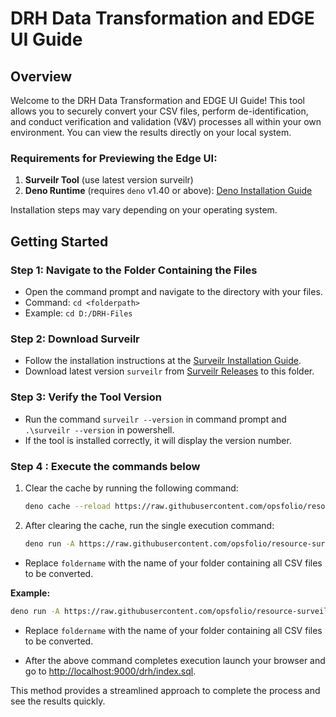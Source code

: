 # DRH Data Transformation and EDGE UI Guide

## Overview

Welcome to the DRH Data Transformation and EDGE UI Guide! This tool allows you
to securely convert your CSV files, perform de-identification, and conduct
verification and validation (V&V) processes all within your own environment. You
can view the results directly on your local system.

### Requirements for Previewing the Edge UI:

1. **Surveilr Tool** (use latest version surveilr)
2. **Deno Runtime** (requires `deno` v1.40 or above):
   [Deno Installation Guide](https://docs.deno.com/runtime/manual/getting_started/installation/)

Installation steps may vary depending on your operating system.

## Getting Started

### Step 1: Navigate to the Folder Containing the Files

- Open the command prompt and navigate to the directory with your files.
- Command: `cd <folderpath>`
- Example: `cd D:/DRH-Files`

### Step 2: Download Surveilr

- Follow the installation instructions at the
  [Surveilr Installation Guide](https://docs.opsfolio.com/surveilr/how-to/installation-guide).
- Download latest version `surveilr` from
  [Surveilr Releases](https://github.com/opsfolio/releases.opsfolio.com/releases)
  to this folder.

### Step 3: Verify the Tool Version

- Run the command `surveilr --version` in command prompt and
  `.\surveilr --version` in powershell.
- If the tool is installed correctly, it will display the version number.

### Step 4 : Execute the commands below

1. Clear the cache by running the following command:

   ```bash
   deno cache --reload https://raw.githubusercontent.com/opsfolio/resource-surveillance-commons/main/service/diabetes-research-hub/drhctl.ts
   ```

2. After clearing the cache, run the single execution command:

   ```bash
   deno run -A https://raw.githubusercontent.com/opsfolio/resource-surveillance-commons/main/service/diabetes-research-hub/drhctl.ts 'foldername'
   ```

- Replace `foldername` with the name of your folder containing all CSV files to
  be converted.

**Example:**

```bash
deno run -A https://raw.githubusercontent.com/opsfolio/resource-surveillance-commons/main/service/diabetes-research-hub/drhctl.ts study-files
```

- Replace `foldername` with the name of your folder containing all CSV files to
  be converted.

- After the above command completes execution launch your browser and go to
  [http://localhost:9000/drh/index.sql](http://localhost:9000/drh/index.sql).

This method provides a streamlined approach to complete the process and see the
results quickly.
